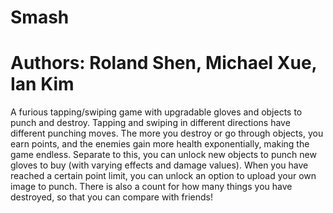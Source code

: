 # Smash
# Authors: Roland Shen, Michael Xue, Ian Kim

A furious tapping/swiping game with upgradable gloves and objects to punch and destroy. 
Tapping and swiping in different directions have different punching moves. 
The more you destroy or go through objects, you earn points, and the enemies gain more health exponentially, making the game endless.
Separate to this, you can unlock new objects to punch new gloves to buy (with varying effects and damage values). 
When you have reached a certain point limit, you can unlock an option to upload your own image to punch. 
There is also a count for how many things you have destroyed, so that you can compare with friends!


